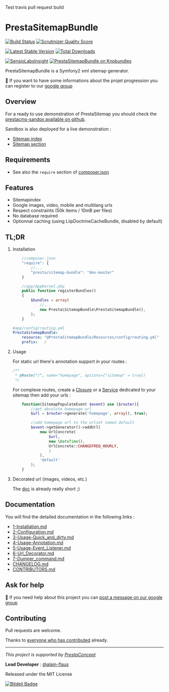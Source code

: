 
Test travis pull request build


# PrestaSitemapBundle

[![Build Status](https://secure.travis-ci.org/prestaconcept/PrestaSitemapBundle.png)](http://travis-ci.org/prestaconcept/PrestaSitemapBundle)
[![Scrutinizer Quality Score](https://scrutinizer-ci.com/g/prestaconcept/PrestaSitemapBundle/badges/quality-score.png?s=da48ad378528cf48bc56f6ae51645e5b74540f52)](https://scrutinizer-ci.com/g/prestaconcept/PrestaSitemapBundle/)

[![Latest Stable Version](https://poser.pugx.org/presta/sitemap-bundle/v/stable.png)](https://packagist.org/packages/presta/sitemap-bundle)
[![Total Downloads](https://poser.pugx.org/presta/sitemap-bundle/downloads.png)](https://packagist.org/packages/presta/sitemap-bundle)

[![SensioLabsInsight](https://insight.sensiolabs.com/projects/ad664e80-f44e-49df-bd28-fa03ca48aca6/big.png)](https://insight.sensiolabs.com/projects/ad664e80-f44e-49df-bd28-fa03ca48aca6)
[![PrestaSitemapBundle on Knpbundles](http://knpbundles.com/prestaconcept/PrestaSitemapBundle/badge)](http://knpbundles.com/prestaconcept/PrestaSitemapBundle)


PrestaSitemapBundle is a Symfony2 xml sitemap generator.


:speech_balloon: If you want to have some informations about the projet progression you can register to our [google group][10]


## Overview

For a ready to use demonstration of PrestaSitemap you should check the [prestacms-sandox available on github][11].

Sandbox is also deployed for a live demonstration :

-   [Sitemap index][12]
-   [Sitemap section][13]

## Requirements

* See also the `require` section of [composer.json](composer.json)

## Features ##

 * Sitemapindex
 * Google images, video, mobile and multilang urls
 * Respect constraints (50k items / 10mB per files)
 * No database required
 * Optionnal caching (using LiipDoctrineCacheBundle, disabled by default)

## TL;DR

1. Installation

    ```js
        //composer.json
        "require": {
            //...
            "presta/sitemap-bundle": "dev-master"
        }
    ```

    ```php
        //app/AppKernel.php
        public function registerBundles()
        {
            $bundles = array(
                //...
                new Presta\SitemapBundle\PrestaSitemapBundle(),
            );
        }
    ```

    ```yaml
    #app/config/routing.yml
    PrestaSitemapBundle:
        resource: "@PrestaSitemapBundle/Resources/config/routing.yml"
        prefix:   /
    ```

2. Usage

    For static url there's annotation support in your routes :

    ```php
    /**
     * @Route("/", name="homepage", options={"sitemap" = true})
     */
    ```

    For complexe routes, create a [Closure][3] or a [Service][5] dedicated to your sitemap then add your urls :

    ```php
        function(SitemapPopulateEvent $event) use ($router){
            //get absolute homepage url
            $url = $router->generate('homepage', array(), true);

            //add homepage url to the urlset named default
            $event->getGenerator()->addUrl(
                new UrlConcrete(
                    $url,
                    new \DateTime(),
                    UrlConcrete::CHANGEFREQ_HOURLY,
                    1
                ),
                'default'
            );
        }
    ```

3. Decorated url (images, videos, etc.)

    The [doc][6] is already really short ;)

## Documentation ##

You will find the detailed documentation in the following links :

* [1-Installation.md][1]
* [2-Configuration.md][2]
* [3-Usage-Quick_and_dirty.md][3]
* [4-Usage-Annotation.md][4]
* [5-Usage-Event_Listener.md][5]
* [6-Url_Decorator.md][6]
* [7-Dumper_command.md][7]
* [CHANGELOG.md][8]
* [CONTRIBUTORS.md][9]

## Ask for help ##

:speech_balloon: If you need help about this project you can [post a message on our google group][10]

## Contributing

Pull requests are welcome.

Thanks to
[everyone who has contributed](https://github.com/prestaconcept/PrestaSitemapBundle/graphs/contributors) already.

---

*This project is supported by [PrestaConcept](http://www.prestaconcept.net)*

**Lead Developer** : [@alain-flaus](https://github.com/alain-flaus)

Released under the MIT License

[1]: Resources/doc/1-Installation.md
[2]: Resources/doc/2-Configuration.md
[3]: Resources/doc/3-Usage-Quick_and_dirty.md
[4]: Resources/doc/4-Usage-Annotation.md
[5]: Resources/doc/5-Usage-Event_Listener.md
[6]: Resources/doc/6-Url_Decorator.md
[7]: Resources/doc/7-Dumper_command.md
[8]: CHANGELOG.md
[9]: Resources/doc/CONTRIBUTORS.md

[10]: https://groups.google.com/forum/?hl=fr&fromgroups#!forum/prestacms-devs
[11]: https://github.com/prestaconcept/prestacms-sandbox
[12]: http://sandbox.prestacms.fr/sitemap.xml
[13]: http://sandbox.prestacms.fr/sitemap.sandbox.xml


[![Bitdeli Badge](https://d2weczhvl823v0.cloudfront.net/prestaconcept/prestasitemapbundle/trend.png)](https://bitdeli.com/free "Bitdeli Badge")

